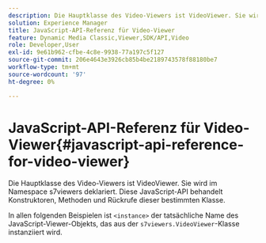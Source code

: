 ```yaml
---
description: Die Hauptklasse des Video-Viewers ist VideoViewer. Sie wird im Namespace s7viewers deklariert. Diese JavaScript-API behandelt Konstruktoren, Methoden und Rückrufe dieser bestimmten Klasse.
solution: Experience Manager
title: JavaScript-API-Referenz für Video-Viewer
feature: Dynamic Media Classic,Viewer,SDK/API,Video
role: Developer,User
exl-id: 9e61b962-cfbe-4c8e-9938-77a197c5f127
source-git-commit: 206e4643e3926cb85b4be2189743578f88180be7
workflow-type: tm+mt
source-wordcount: '97'
ht-degree: 0%

---
```


# JavaScript-API-Referenz für Video-Viewer{#javascript-api-reference-for-video-viewer}

Die Hauptklasse des Video-Viewers ist VideoViewer. Sie wird im Namespace s7viewers deklariert. Diese JavaScript-API behandelt Konstruktoren, Methoden und Rückrufe dieser bestimmten Klasse.

In allen folgenden Beispielen ist `<instance>` der tatsächliche Name des JavaScript-Viewer-Objekts, das aus der `s7viewers.VideoViewer`-Klasse instanziiert wird.
